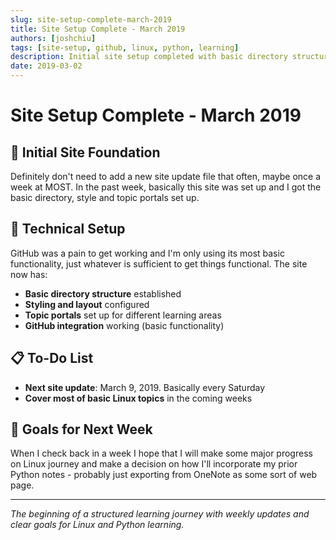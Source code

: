 ```yaml
---
slug: site-setup-complete-march-2019
title: Site Setup Complete - March 2019
authors: [joshchiu]
tags: [site-setup, github, linux, python, learning]
description: Initial site setup completed with basic directory structure, style, and topic portals. GitHub integration working and Linux journey planning begins.
date: 2019-03-02
---
```


# Site Setup Complete - March 2019

## 🚀 Initial Site Foundation

Definitely don't need to add a new site update file that often, maybe once a week at MOST. In the past week, basically this site was set up and I got the basic directory, style and topic portals set up.

## 🔧 Technical Setup

GitHub was a pain to get working and I'm only using its most basic functionality, just whatever is sufficient to get things functional. The site now has:

- **Basic directory structure** established
- **Styling and layout** configured
- **Topic portals** set up for different learning areas
- **GitHub integration** working (basic functionality)

## 📋 To-Do List

- **Next site update**: March 9, 2019. Basically every Saturday
- **Cover most of basic Linux topics** in the coming weeks

## 🎯 Goals for Next Week

When I check back in a week I hope that I will make some major progress on Linux journey and make a decision on how I'll incorporate my prior Python notes - probably just exporting from OneNote as some sort of web page.

<!-- truncate -->

---

*The beginning of a structured learning journey with weekly updates and clear goals for Linux and Python learning.*
